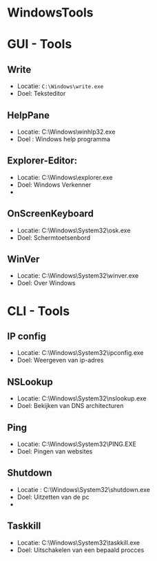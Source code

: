 # WindowsTools

# GUI - Tools
## Write
- Locatie:   `C:\Windows\write.exe`
- Doel: Teksteditor


## HelpPane
 - Locatie: C:\Windows\winhlp32.exe
 - Doel : Windows help programma

## Explorer-Editor:
- Locatie: C:\Windows\explorer.exe
- Doel: Windows Verkenner
- 
## OnScreenKeyboard
- Locatie: C:\Windows\System32\osk.exe
- Doel: Schermtoetsenbord

## WinVer
- Locatie: C:\Windows\System32\winver.exe
- Doel: Over Windows

# CLI - Tools

## IP config
- Locatie: C:\Windows\System32\ipconfig.exe
- Doel: Weergeven van ip-adres

## NSLookup
- Locatie: C:\Windows\System32\nslookup.exe
- Doel: Bekijken van DNS architecturen

## Ping
- Locatie: C:\Windows\System32\PING.EXE
- Doel: Pingen van websites

## Shutdown
- Locatie : C:\Windows\System32\shutdown.exe
- Doel: Uitzetten van de pc
- 

## Taskkill
- Locatie: C:\Windows\System32\taskkill.exe
- Doel: Uitschakelen van een bepaald procces
